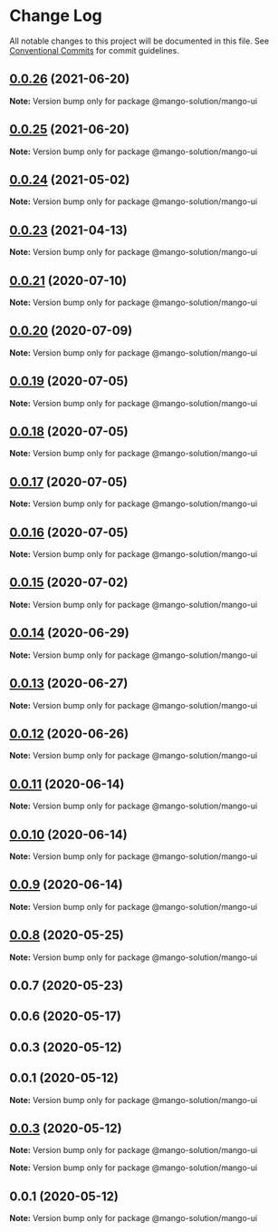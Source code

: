# Change Log

All notable changes to this project will be documented in this file.
See [Conventional Commits](https://conventionalcommits.org) for commit guidelines.

## [0.0.26](https://github.com/MangoYellowH/mango-toolkit/compare/@mango-solution/mango-ui@0.0.25...@mango-solution/mango-ui@0.0.26) (2021-06-20)

**Note:** Version bump only for package @mango-solution/mango-ui





## [0.0.25](https://github.com/MangoYellowH/mango-toolkit/compare/@mango-solution/mango-ui@0.0.24...@mango-solution/mango-ui@0.0.25) (2021-06-20)

**Note:** Version bump only for package @mango-solution/mango-ui





## [0.0.24](https://github.com/MangoYellowH/mango-toolkit/compare/@mango-solution/mango-ui@0.0.23...@mango-solution/mango-ui@0.0.24) (2021-05-02)

**Note:** Version bump only for package @mango-solution/mango-ui





## [0.0.23](https://github.com/MangoYellowH/mango-toolkit/compare/@mango-solution/mango-ui@0.0.21...@mango-solution/mango-ui@0.0.23) (2021-04-13)

**Note:** Version bump only for package @mango-solution/mango-ui





## [0.0.21](https://github.com/MangoYellowH/mango-toolkit/compare/@mango-solution/mango-ui@0.0.20...@mango-solution/mango-ui@0.0.21) (2020-07-10)

**Note:** Version bump only for package @mango-solution/mango-ui





## [0.0.20](https://github.com/MangoYellowH/mango-toolkit/compare/@mango-solution/mango-ui@0.0.19...@mango-solution/mango-ui@0.0.20) (2020-07-09)

**Note:** Version bump only for package @mango-solution/mango-ui





## [0.0.19](https://github.com/MangoYellowH/mango-toolkit/compare/@mango-solution/mango-ui@0.0.18...@mango-solution/mango-ui@0.0.19) (2020-07-05)

**Note:** Version bump only for package @mango-solution/mango-ui





## [0.0.18](https://github.com/MangoYellowH/mango-toolkit/compare/@mango-solution/mango-ui@0.0.17...@mango-solution/mango-ui@0.0.18) (2020-07-05)

**Note:** Version bump only for package @mango-solution/mango-ui





## [0.0.17](https://github.com/MangoYellowH/mango-toolkit/compare/@mango-solution/mango-ui@0.0.16...@mango-solution/mango-ui@0.0.17) (2020-07-05)

**Note:** Version bump only for package @mango-solution/mango-ui





## [0.0.16](https://github.com/MangoYellowH/mango-toolkit/compare/@mango-solution/mango-ui@0.0.15...@mango-solution/mango-ui@0.0.16) (2020-07-05)

**Note:** Version bump only for package @mango-solution/mango-ui





## [0.0.15](https://github.com/MangoYellowH/mango-toolkit/compare/@mango-solution/mango-ui@0.0.14...@mango-solution/mango-ui@0.0.15) (2020-07-02)

**Note:** Version bump only for package @mango-solution/mango-ui





## [0.0.14](https://github.com/MangoYellowH/mango-toolkit/compare/@mango-solution/mango-ui@0.0.13...@mango-solution/mango-ui@0.0.14) (2020-06-29)

**Note:** Version bump only for package @mango-solution/mango-ui





## [0.0.13](https://github.com/MangoYellowH/mango-toolkit/compare/@mango-solution/mango-ui@0.0.12...@mango-solution/mango-ui@0.0.13) (2020-06-27)

**Note:** Version bump only for package @mango-solution/mango-ui





## [0.0.12](https://github.com/MangoYellowH/mango-toolkit/compare/@mango-solution/mango-ui@0.0.11...@mango-solution/mango-ui@0.0.12) (2020-06-26)

**Note:** Version bump only for package @mango-solution/mango-ui





## [0.0.11](https://github.com/MangoYellowH/mango-toolkit/compare/@mango-solution/mango-ui@0.0.10...@mango-solution/mango-ui@0.0.11) (2020-06-14)

**Note:** Version bump only for package @mango-solution/mango-ui





## [0.0.10](https://github.com/MangoYellowH/mango-toolkit/compare/@mango-solution/mango-ui@0.0.9...@mango-solution/mango-ui@0.0.10) (2020-06-14)

**Note:** Version bump only for package @mango-solution/mango-ui





## [0.0.9](https://github.com/MangoYellowH/mango-toolkit/compare/@mango-solution/mango-ui@0.0.8...@mango-solution/mango-ui@0.0.9) (2020-06-14)

**Note:** Version bump only for package @mango-solution/mango-ui





## [0.0.8](https://github.com/MangoYellowH/mango-toolkit/compare/@mango-solution/mango-ui@0.0.7...@mango-solution/mango-ui@0.0.8) (2020-05-25)

**Note:** Version bump only for package @mango-solution/mango-ui





## 0.0.7 (2020-05-23)



## 0.0.6 (2020-05-17)



## 0.0.3 (2020-05-12)



## 0.0.1 (2020-05-12)

**Note:** Version bump only for package @mango-solution/mango-ui





## [0.0.3](https://github.com/MangoYellowH/mango-toolkit/compare/v0.0.2...v0.0.3) (2020-05-12)

**Note:** Version bump only for package @mango-solution/mango-ui







**Note:** Version bump only for package @mango-solution/mango-ui





## 0.0.1 (2020-05-12)

**Note:** Version bump only for package @mango-solution/mango-ui
